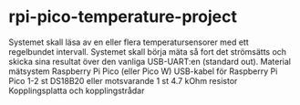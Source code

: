 # rpi-pico-temperature-project

Systemet skall läsa av en eller flera temperatursensorer med ett regelbundet intervall. Systemet skall börja
mäta så fort det strömsätts och skicka sina resultat över den vanliga USB-UART:en (standard out).
Material mätsystem
Raspberry Pi Pico (eller Pico W)
USB-kabel för Raspberry Pi Pico
1-2 st DS18B20 eller motsvarande
1 st 4.7 kOhm resistor
Kopplingsplatta och kopplingstrådar
